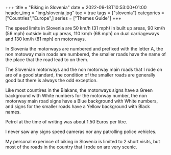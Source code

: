 +++
title = "Biking in Slovenia"
date = 2022-09-18T10:53:00+01:00
header_img = "img/slovenia.jpg"
toc = true
tags = ["slovenia"]
categories = ["Countries","Europe",]
series = ["Themes Guide"]
+++

The speed limits in Slovenia are 50 km/h (31 mph) in built up areas, 90 km/h (56 mph) outside built up areas, 110 km/h (68 mph) on dual carriageways and 130 km/h (81 mph) on motorways.

In Slovenia the motorways are numbered and prefixed with the letter A, the non motoway main roads are numbered, the smaller roads have the name of the place that the road lead to on them.

The Slovenian motorways and the non motorway main roads that I rode on are of a good standard, the condition of the smaller roads are generally good but there is always the odd exception.

Like most countires in the Blakans, the motorways signs have a Green background with White numbers for the motorway number, the non motorway main road signs have a Blue background with White numbers, and signs for the smaller roads have a Yellow background with Black names.

Petrol at the time of writing was about 1.50 Euros per litre. 

I never saw any signs speed cameras nor any patrolling police vehicles.

My personal experince of biking in Slovenia is limited to 2 short visits, but most of the roads in the country that I rode on are very scenic.